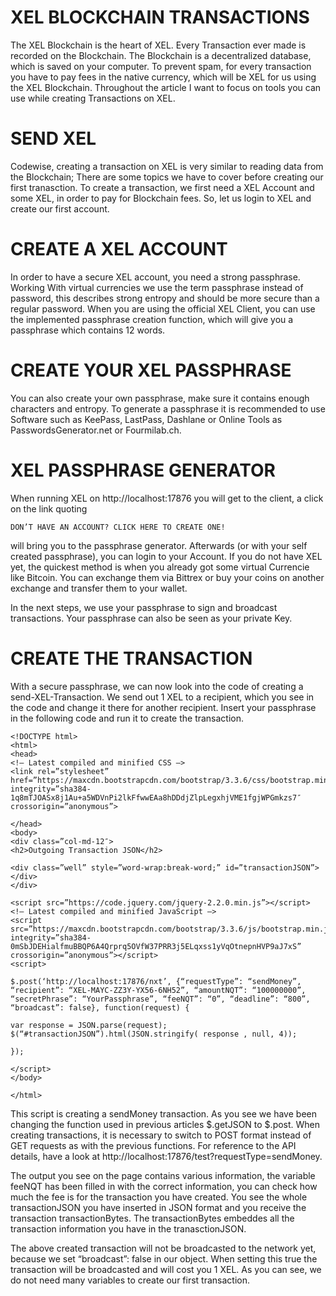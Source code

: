 
# XEL BLOCKCHAIN TRANSACTIONS
The XEL Blockchain is the heart of XEL. Every Transaction ever made is recorded on the Blockchain.
The Blockchain is a decentralized database, which is saved on your computer.
To prevent spam, for every transaction you have to pay fees in the native currency, which will be XEL for us using the XEL Blockchain.
Throughout the article I want to focus on tools you can use while creating Transactions on XEL.

# SEND XEL
Codewise, creating a transaction on XEL is very similar to reading data from the Blockchain;
There are some topics we have to cover before creating our first tranasction.
To create a transaction, we first need a XEL Account and some XEL, in order to pay for Blockchain fees. So, let us login to XEL and create our first account.

# CREATE A XEL ACCOUNT
In order to have a secure XEL account, you need a strong passphrase. Working With virtual currencies we use the term passphrase instead of password, this describes strong entropy and should be more secure than a regular password. When you are using the official XEL Client, you can use the implemented passphrase creation function, which will give you a passphrase which contains 12 words.

# CREATE YOUR XEL PASSPHRASE
You can also create your own passphrase, make sure it contains enough characters and entropy. To generate a passphrase it is recommended to use Software such as KeePass, LastPass, Dashlane or Online Tools as PasswordsGenerator.net or Fourmilab.ch.

# XEL PASSPHRASE GENERATOR
When running XEL on http://localhost:17876 you will get to the client, a click on the link quoting

```
DON’T HAVE AN ACCOUNT? CLICK HERE TO CREATE ONE!
```

will bring you to the passphrase generator. Afterwards (or with your self created passphrase), you can login to your Account. If you do not have XEL yet, the quickest method is when you already got some virtual Currencie like Bitcoin. You can exchange them via Bittrex or buy your coins on another exchange and transfer them to your wallet.

In the next steps, we use your passphrase to sign and broadcast transactions. Your passphrase can also be seen as your private Key.

# CREATE THE TRANSACTION

With a secure passphrase, we can now look into the code of creating a send-XEL-Transaction. We send out 1 XEL to a recipient, which you see in the code and change it there for another recipient. Insert your passphrase in the following code and run it to create the transaction.

```
<!DOCTYPE html>
<html>
<head>
<!– Latest compiled and minified CSS –>
<link rel=”stylesheet” href=”https://maxcdn.bootstrapcdn.com/bootstrap/3.3.6/css/bootstrap.min.css” integrity=”sha384-1q8mTJOASx8j1Au+a5WDVnPi2lkFfwwEAa8hDDdjZlpLegxhjVME1fgjWPGmkzs7″ crossorigin=”anonymous”>

</head>
<body>
<div class=”col-md-12″>
<h2>Outgoing Transaction JSON</h2>

<div class=”well” style=”word-wrap:break-word;” id=”transactionJSON”></div>
</div>

<script src=”https://code.jquery.com/jquery-2.2.0.min.js”></script>
<!– Latest compiled and minified JavaScript –>
<script src=”https://maxcdn.bootstrapcdn.com/bootstrap/3.3.6/js/bootstrap.min.js” integrity=”sha384-0mSbJDEHialfmuBBQP6A4Qrprq5OVfW37PRR3j5ELqxss1yVqOtnepnHVP9aJ7xS” crossorigin=”anonymous”></script>
<script>

$.post(‘http://localhost:17876/nxt’, {“requestType”: “sendMoney”, “recipient”: “XEL-MAYC-ZZ3Y-YX56-6NH52”, “amountNQT”: “100000000”, “secretPhrase”: “YourPassphrase”, “feeNQT”: “0”, “deadline”: “800”, “broadcast”: false}, function(request) {

var response = JSON.parse(request);
$(“#transactionJSON”).html(JSON.stringify( response , null, 4));

});

</script>
</body>

</html>
```

This script is creating a sendMoney transaction. As you see we have been changing the function used in previous articles $.getJSON to $.post. When creating transactions, it is necessary to switch to POST format instead of GET requests as with the previous functions. For reference to the API details, have a look at http://localhost:17876/test?requestType=sendMoney.

The output you see on the page contains various information, the variable feeNQT has been filled in with the correct information, you can check how much the fee is for the transaction you have created. You see the whole transactionJSON you have inserted in JSON format and you receive the transaction transactionBytes. The transactionBytes embeddes all the transaction information you have in the tranasctionJSON.

The above created transaction will not be broadcasted to the network yet, because we set “broadcast”: false in our object. When setting this true the transaction will be broadcasted and will cost you 1 XEL. As you can see, we do not need many variables to create our first transaction.
